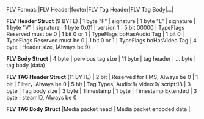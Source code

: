 FLV Format:
|FLV Header|footer|FLV Tag Header|FLV Tag Body|...|

__FLV Header Struct__ (9 BYTE)
| 1 byte "F" | signature
| 1 byte "L" | signature
| 1 byte "V" | signature
| 1 byte 0x01 | version 1
| 5 bit 00000 | TypeFlags Reserved must be 0
| 1 bit 0 or 1 | TypeFlags boHasAudio Tag
| 1 bit 0 | TypeFlags Reserved must be 0
| 1 bit 0 or 1 | TypeFlags boHasVideo Tag 
| 4 byte | Header size, (Always be 9)

__FLV Body Struct__
| 4   byte | pervious tag size
| 11  byte | tag header
| ... byte | tag body (data)

__FLV TAG Header Struct__ (11 BYTE)
| 2 bit | Reserved for FMS, Always be 0
| 1 bit | Filter，Always be 0
| 5 bit | Tag Types, Audio:8/ video:9/ script:18
| 3 byte | Tag body size
| 3 byte | Timestamp
| 1 byte | Timestamp Extended
| 3 byte | steamID, Always be 0

__FLV TAG Body Struct__
|Media packet head | Media packet encoded data |

